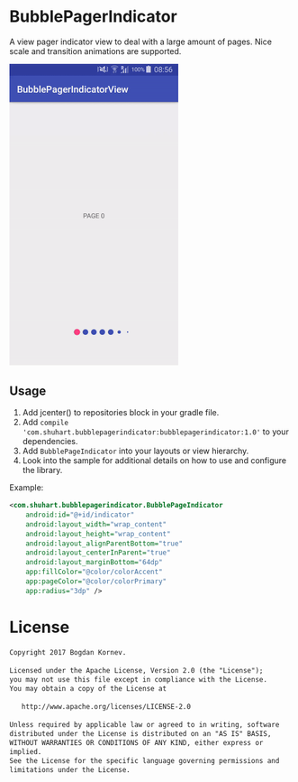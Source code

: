 # BubblePagerIndicator
A view pager indicator view to deal with a large amount of pages. Nice scale and transition animations are supported.

<img src="/images/sample.gif" alt="Sample" width="300px" />

Usage
-----

1. Add jcenter() to repositories block in your gradle file.
2. Add `compile 'com.shuhart.bubblepagerindicator:bubblepagerindicator:1.0'` to your dependencies.
2. Add `BubblePageIndicator` into your layouts or view hierarchy.
3. Look into the sample for additional details on how to use and configure the library.

Example:

```xml
<com.shuhart.bubblepagerindicator.BubblePageIndicator
	android:id="@+id/indicator"
	android:layout_width="wrap_content"
	android:layout_height="wrap_content"
	android:layout_alignParentBottom="true"
	android:layout_centerInParent="true"
	android:layout_marginBottom="64dp"
	app:fillColor="@color/colorAccent"
	app:pageColor="@color/colorPrimary"
	app:radius="3dp" />

```
License
=======

    Copyright 2017 Bogdan Kornev.

    Licensed under the Apache License, Version 2.0 (the "License");
    you may not use this file except in compliance with the License.
    You may obtain a copy of the License at

       http://www.apache.org/licenses/LICENSE-2.0

    Unless required by applicable law or agreed to in writing, software
    distributed under the License is distributed on an "AS IS" BASIS,
    WITHOUT WARRANTIES OR CONDITIONS OF ANY KIND, either express or implied.
    See the License for the specific language governing permissions and
    limitations under the License.
